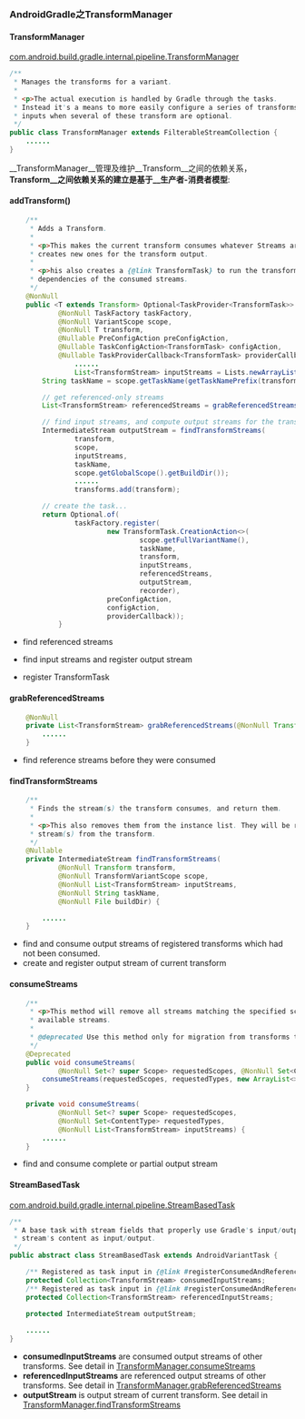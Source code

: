 ###                         AndroidGradle之TransformManager




####  TransformManager 

[com.android.build.gradle.internal.pipeline.TransformManager]()

```java
/**
 * Manages the transforms for a variant.
 *
 * <p>The actual execution is handled by Gradle through the tasks.
 * Instead it's a means to more easily configure a series of transforms that consume each other's
 * inputs when several of these transform are optional.
 */
public class TransformManager extends FilterableStreamCollection {
    ......
}
```

__TransformManager__管理及维护__Transform__之间的依赖关系，__Transform__之间依赖关系的建立是基于__生产者-消费者模型__:




#### addTransform()

```java
    /**
     * Adds a Transform.
     *
     * <p>This makes the current transform consumes whatever Streams are currently available and
     * creates new ones for the transform output.
     *
     * <p>his also creates a {@link TransformTask} to run the transform and wire it up with the
     * dependencies of the consumed streams.
     */
    @NonNull
    public <T extends Transform> Optional<TaskProvider<TransformTask>> addTransform(
            @NonNull TaskFactory taskFactory,
            @NonNull VariantScope scope,
            @NonNull T transform,
            @Nullable PreConfigAction preConfigAction,
            @Nullable TaskConfigAction<TransformTask> configAction,
            @Nullable TaskProviderCallback<TransformTask> providerCallback) {
                ......
                List<TransformStream> inputStreams = Lists.newArrayList();
        String taskName = scope.getTaskName(getTaskNamePrefix(transform));

        // get referenced-only streams
        List<TransformStream> referencedStreams = grabReferencedStreams(transform);

        // find input streams, and compute output streams for the transform.
        IntermediateStream outputStream = findTransformStreams(
                transform,
                scope,
                inputStreams,
                taskName,
                scope.getGlobalScope().getBuildDir());
                ......
                transforms.add(transform);

        // create the task...
        return Optional.of(
                taskFactory.register(
                        new TransformTask.CreationAction<>(
                                scope.getFullVariantName(),
                                taskName,
                                transform,
                                inputStreams,
                                referencedStreams,
                                outputStream,
                                recorder),
                        preConfigAction,
                        configAction,
                        providerCallback));
            }
```

* find referenced streams

* find input streams and register output stream

* register TransformTask

  


#### grabReferencedStreams

```java
    @NonNull
    private List<TransformStream> grabReferencedStreams(@NonNull Transform transform) {
        ......
    }
```


* find reference streams before they were consumed




#### findTransformStreams

```java
    /**
     * Finds the stream(s) the transform consumes, and return them.
     *
     * <p>This also removes them from the instance list. They will be replaced with the output
     * stream(s) from the transform.
     */
    @Nullable
    private IntermediateStream findTransformStreams(
            @NonNull Transform transform,
            @NonNull TransformVariantScope scope,
            @NonNull List<TransformStream> inputStreams,
            @NonNull String taskName,
            @NonNull File buildDir) {

        ......
    }
```

* find and consume output streams of registered transforms which had not been consumed.
* create and register output stream of current transform




#### consumeStreams

```java
    /**
     * <p>This method will remove all streams matching the specified scopes and types from the
     * available streams.
     *
     * @deprecated Use this method only for migration from transforms to tasks.
     */
    @Deprecated
    public void consumeStreams(
            @NonNull Set<? super Scope> requestedScopes, @NonNull Set<ContentType> requestedTypes) {
        consumeStreams(requestedScopes, requestedTypes, new ArrayList<>());
    }

    private void consumeStreams(
            @NonNull Set<? super Scope> requestedScopes,
            @NonNull Set<ContentType> requestedTypes,
            @NonNull List<TransformStream> inputStreams) {
        ......
    }
```

* find and consume complete or partial output stream 



####  StreamBasedTask

[com.android.build.gradle.internal.pipeline.StreamBasedTask]()

```java
/**
 * A base task with stream fields that properly use Gradle's input/output annotations to return the
 * stream's content as input/output.
 */
public abstract class StreamBasedTask extends AndroidVariantTask {

    /** Registered as task input in {@link #registerConsumedAndReferencedStreamInputs()}. */
    protected Collection<TransformStream> consumedInputStreams;
    /** Registered as task input in {@link #registerConsumedAndReferencedStreamInputs()}. */
    protected Collection<TransformStream> referencedInputStreams;

    protected IntermediateStream outputStream;
    
    ......
}
```

* __consumedInputStreams__ are consumed output streams of other transforms. See detail in [TransformManager.consumeStreams]()
* __referencedInputStreams__ are referenced output streams of other transforms. See detail in [TransformManager.grabReferencedStreams]()
* __outputStream__ is output stream of current transform. See detail in [TransformManager.findTransformStreams]()








